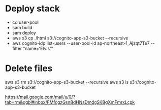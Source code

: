 
# Deploy stack
- cd user-pool
- sam build
- sam deploy
- aws s3 cp ./html s3://cognito-app-s3-bucket --recursive
- aws cognito-idp list-users --user-pool-id ap-northeast-1_Ajzqt7Te7 --filter "name='Elvis'"

# Delete files
aws s3 rm s3://cognito-app-s3-bucket  --recursive
aws s3 ls s3://cognito-app-s3-bucket



https://mail.google.com/mail/u/0/?tab=rm&ogbl#inbox/FMfcgzGsnBdHNsDmdgSKBgXmFmrxLcpk
